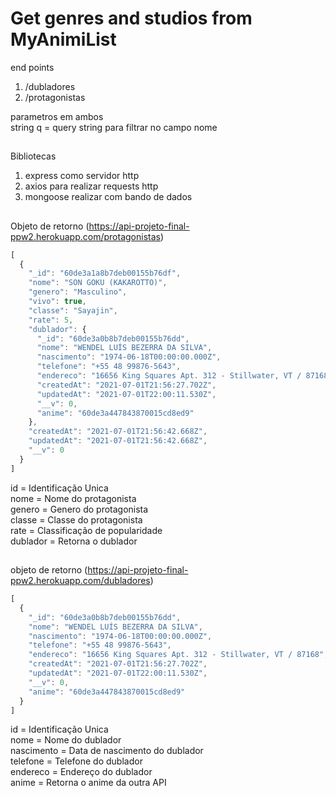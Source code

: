 # Get genres and studios from MyAnimiList

end points
1. /dubladores
2. /protagonistas

parametros em ambos  
string q = query string para filtrar no campo nome 
##

Bibliotecas  
1. express como servidor http  
2. axios para realizar requests http 
3. mongoose realizar com bando de dados
##

Objeto de retorno  (https://api-projeto-final-ppw2.herokuapp.com/protagonistas)
```javascript
[
  {
    "_id": "60de3a1a8b7deb00155b76df",
    "nome": "SON GOKU (KAKAROTTO)",
    "genero": "Masculino",
    "vivo": true,
    "classe": "Sayajin",
    "rate": 5,
    "dublador": {
      "_id": "60de3a0b8b7deb00155b76dd",
      "nome": "WENDEL LUÍS BEZERRA DA SILVA",
      "nascimento": "1974-06-18T00:00:00.000Z",
      "telefone": "+55 48 99876-5643",
      "endereco": "16656 King Squares Apt. 312 - Stillwater, VT / 87168",
      "createdAt": "2021-07-01T21:56:27.702Z",
      "updatedAt": "2021-07-01T22:00:11.530Z",
      "__v": 0,
      "anime": "60de3a447843870015cd8ed9"
    },
    "createdAt": "2021-07-01T21:56:42.668Z",
    "updatedAt": "2021-07-01T21:56:42.668Z",
    "__v": 0
  }
]
```
id = Identificação Unica  
nome = Nome do protagonista  
genero = Genero do protagonista  
classe = Classe do protagonista  
rate = Classificação de popularidade  
dublador = Retorna o dublador  
##
objeto de retorno  (https://api-projeto-final-ppw2.herokuapp.com/dubladores)
```javascript
[
  {
    "_id": "60de3a0b8b7deb00155b76dd",
    "nome": "WENDEL LUÍS BEZERRA DA SILVA",
    "nascimento": "1974-06-18T00:00:00.000Z",
    "telefone": "+55 48 99876-5643",
    "endereco": "16656 King Squares Apt. 312 - Stillwater, VT / 87168",
    "createdAt": "2021-07-01T21:56:27.702Z",
    "updatedAt": "2021-07-01T22:00:11.530Z",
    "__v": 0,
    "anime": "60de3a447843870015cd8ed9"
  }
]
```
id = Identificação Unica  
nome = Nome do dublador  
nascimento = Data de nascimento do dublador  
telefone = Telefone do dublador  
endereco = Endereço do dublador  
anime = Retorna o anime da outra API
